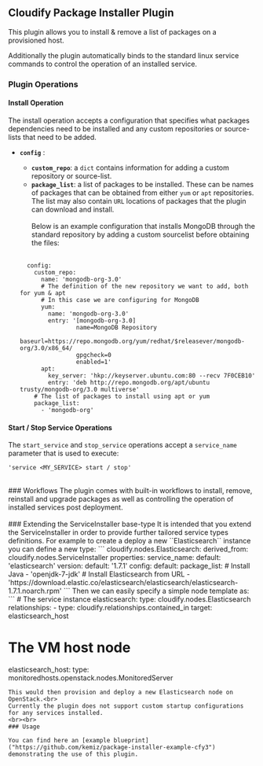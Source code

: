 ## Cloudify Package Installer Plugin

This plugin allows you to install & remove a list of packages on a provisioned host.

Additionally the plugin automatically binds to the standard linux service commands to control the operation of an installed service.
### Plugin Operations
#### Install Operation
The install operation accepts a configuration that specifies what packages dependencies need to be installed and any custom repositories or source-lists that need to be added.
- <b>`config`</b> : <br>
  - <b>`custom_repo`</b>: a `dict` contains information for adding a custom repository or source-list.<br> 
  - <b>`package_list`</b>: a list of packages to be installed. These can be names of packages that can be obtained from either `yum` or `apt` repositories. The list may also contain `URL` locations of packages that the plugin can download and install.<br><br> 
Below is an example configuration that installs MongoDB through the standard repository by adding a custom sourcelist before obtaining the files:<br><br>

  ```
    config:
      custom_repo:
        name: 'mongodb-org-3.0'
        # The definition of the new repository we want to add, both for yum & apt
        # In this case we are configuring for MongoDB
        yum:
          name: 'mongodb-org-3.0'
          entry: '[mongodb-org-3.0]
                  name=MongoDB Repository
                  baseurl=https://repo.mongodb.org/yum/redhat/$releasever/mongodb-org/3.0/x86_64/
                  gpgcheck=0
                  enabled=1'
        apt:
          key_server: 'hkp://keyserver.ubuntu.com:80 --recv 7F0CEB10'
          entry: 'deb http://repo.mongodb.org/apt/ubuntu trusty/mongodb-org/3.0 multiverse'
      # The list of packages to install using apt or yum
      package_list:
        - 'mongodb-org'
  ```

#### Start / Stop Service Operations
The `start_service` and `stop_service` operations accept a `service_name` parameter that is used to execute:
  ```
  'service <MY_SERVICE> start / stop'
  ```  
<br>
### Workflows 
The plugin comes with built-in workflows to install, remove, reinstall and upgrade packages as well as controlling the operation of installed services post deployment.
<br><br>
### Extending the ServiceInstaller base-type
It is intended that you extend the ServiceInstaller in order to provide further tailored service types definitions. For example to create a deploy a new ``Elasticsearch`` instance you can define a new type:
```
  cloudify.nodes.Elasticsearch:
    derived_from: cloudify.nodes.ServiceInstaller
    properties:
      service_name:
        default: 'elasticsearch'
      version:
        default: '1.7.1'
      config:
        default:
          package_list:
            # Install Java
            - 'openjdk-7-jdk'
            # Install Elasticsearch from URL
            - 'https://download.elastic.co/elasticsearch/elasticsearch/elasticsearch-1.7.1.noarch.rpm'
```
Then we can easily specify a simple node template as:
```
  # The service instance
  elasticsearch:
    type: cloudify.nodes.Elasticsearch
    relationships:
      - type: cloudify.relationships.contained_in
        target: elasticsearch_host
  
  # The VM host node
  elasticsearch_host:
    type: monitoredhosts.openstack.nodes.MonitoredServer
```
This would then provision and deploy a new Elasticsearch node on OpenStack.<br>
Currently the plugin does not support custom startup configurations for any services installed.
<br><br>
### Usage

You can find here an [example blueprint]("https://github.com/kemiz/package-installer-example-cfy3") demonstrating the use of this plugin.
